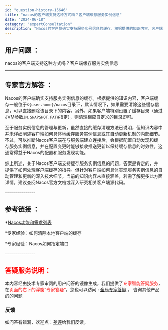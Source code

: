 ```yaml
---
id: "question-history-15646"
title: "nacos的客户端支持这种方式吗？客户端缓存服务实例信息"
date: "2024-06-18"
category: "expertConsultation"
description: "Nacos的客户端确实支持服务实例信息的缓存。根据提供的知识内容，客户端缓存一般位于`$user.home/nacos`目录下，默认情况下，如果需要清除这些缓存信息，可以直接删除该目录下的内容。另外，如果客户端特别设置了缓存目录（通过JVM参数`JM.SNAPSHOT.PATH`指定），则清理相应自"
---
```


## 用户问题 ： 
 nacos的客户端支持这种方式吗？客户端缓存服务实例信息  

---------------
## 专家官方解答 ：

Nacos的客户端确实支持服务实例信息的缓存。根据提供的知识内容，客户端缓存一般位于`${user.home}/nacos`目录下，默认情况下，如果需要清除这些缓存信息，可以直接删除该目录下的内容。另外，如果客户端特别设置了缓存目录（通过JVM参数`JM.SNAPSHOT.PATH`指定），则清理相应自定义的目录即可。

至于服务实例信息的管理与更新，虽然直接的缓存清理方法已说明，但知识内容中并未详细阐述客户端如何具体地缓存服务实例信息或其自动更新机制的内部细节。不过，可以推断Nacos客户端在与服务端建立连接后，会根据配置自动发现和缓存服务实例信息，并在配置变更时能够接收推送更新以保持缓存信息的时效性，这通常得益于Nacos的配置和服务发现功能。

综上所述，关于Nacos客户端支持缓存服务实例信息的问题，答案是肯定的，并提供了如何处理客户端缓存的指导。但针对客户端如何具体实现服务实例信息的自动管理和更新的深入技术细节，当前的知识内容未直接涵盖，若需了解更多此方面详情，建议查阅Nacos官方文档或深入研究相关客户端源代码。


<font color="#949494">---------------</font> 


## 参考链接 ：

*[Nacos功能和需求列表](https://nacos.io/docs/latest/archive/feature-list)
 
 *专家经验：如何清除本地客户端的缓存 
 
 *专家经验：Nacos如何指定端口 


 <font color="#949494">---------------</font> 
 


## <font color="#FF0000">答疑服务说明：</font> 

本内容经由技术专家审阅的用户问答的镜像生成，我们提供了<font color="#FF0000">专家智能答疑服务</font>，在<font color="#FF0000">页面的右下的浮窗”专家答疑“</font>。您也可以访问 : [全局专家答疑](https://answer.opensource.alibaba.com/docs/intro) 。 咨询其他产品的的问题

### 反馈
如问答有错漏，欢迎点：[差评](https://ai.nacos.io/user/feedbackByEnhancerGradePOJOID?enhancerGradePOJOId=15698)给我们反馈。

